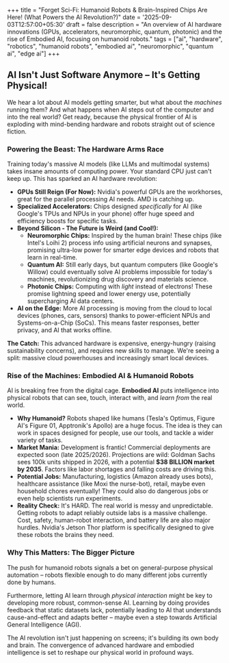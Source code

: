 +++
title = "Forget Sci-Fi: Humanoid Robots & Brain-Inspired Chips Are Here! (What Powers the AI Revolution?)"
date = '2025-09-03T12:57:00+05:30'
draft = false
description = "An overview of AI hardware innovations (GPUs, accelerators, neuromorphic, quantum, photonic) and the rise of Embodied AI, focusing on humanoid robots."
tags = ["ai", "hardware", "robotics", "humanoid robots", "embodied ai", "neuromorphic", "quantum ai", "edge ai"]
+++

## AI Isn't Just Software Anymore – It's Getting Physical!

We hear a lot about AI models getting smarter, but what about the *machines* running them? And what happens when AI steps out of the computer and into the real world? Get ready, because the physical frontier of AI is exploding with mind-bending hardware and robots straight out of science fiction.

### Powering the Beast: The Hardware Arms Race

Training today's massive AI models (like LLMs and multimodal systems) takes insane amounts of computing power. Your standard CPU just can't keep up. This has sparked an AI hardware revolution:

*   **GPUs Still Reign (For Now):** Nvidia's powerful GPUs are the workhorses, great for the parallel processing AI needs. AMD is catching up.
*   **Specialized Accelerators:** Chips designed *specifically* for AI (like Google's TPUs and NPUs in your phone) offer huge speed and efficiency boosts for specific tasks.
*   **Beyond Silicon - The Future is Weird (and Cool!):**
    *   **Neuromorphic Chips:** Inspired by the human brain! These chips (like Intel's Loihi 2) process info using artificial neurons and synapses, promising ultra-low power for smarter edge devices and robots that learn in real-time.
    *   **Quantum AI:** Still early days, but quantum computers (like Google's Willow) could eventually solve AI problems impossible for today's machines, revolutionizing drug discovery and materials science.
    *   **Photonic Chips:** Computing with *light* instead of electrons! These promise lightning speed and lower energy use, potentially supercharging AI data centers.
*   **AI on the Edge:** More AI processing is moving from the cloud to local devices (phones, cars, sensors) thanks to power-efficient NPUs and Systems-on-a-Chip (SoCs). This means faster responses, better privacy, and AI that works offline.

**The Catch:** This advanced hardware is expensive, energy-hungry (raising sustainability concerns), and requires new skills to manage. We're seeing a split: massive cloud powerhouses and increasingly smart local devices.

### Rise of the Machines: Embodied AI & Humanoid Robots

AI is breaking free from the digital cage. **Embodied AI** puts intelligence into physical robots that can see, touch, interact with, and *learn from* the real world.

*   **Why Humanoid?** Robots shaped like humans (Tesla's Optimus, Figure AI's Figure 01, Apptronik's Apollo) are a huge focus. The idea is they can work in spaces designed for people, use our tools, and tackle a wider variety of tasks.
*   **Market Mania:** Development is frantic! Commercial deployments are expected soon (late 2025/2026). Projections are wild: Goldman Sachs sees 100k units shipped in 2026, with a potential **$38 BILLION market by 2035**. Factors like labor shortages and falling costs are driving this.
*   **Potential Jobs:** Manufacturing, logistics (Amazon already uses bots), healthcare assistance (like Moxi the nurse-bot), retail, maybe even household chores eventually! They could also do dangerous jobs or even help scientists run experiments.
*   **Reality Check:** It's HARD. The real world is messy and unpredictable. Getting robots to adapt reliably outside labs is a massive challenge. Cost, safety, human-robot interaction, and battery life are also major hurdles. Nvidia's Jetson Thor platform is specifically designed to give these robots the brains they need.

### Why This Matters: The Bigger Picture

The push for humanoid robots signals a bet on general-purpose physical automation – robots flexible enough to do many different jobs currently done by humans.

Furthermore, letting AI learn through *physical interaction* might be key to developing more robust, common-sense AI. Learning by doing provides feedback that static datasets lack, potentially leading to AI that understands cause-and-effect and adapts better – maybe even a step towards Artificial General Intelligence (AGI).

The AI revolution isn't just happening on screens; it's building its own body and brain. The convergence of advanced hardware and embodied intelligence is set to reshape our physical world in profound ways.
